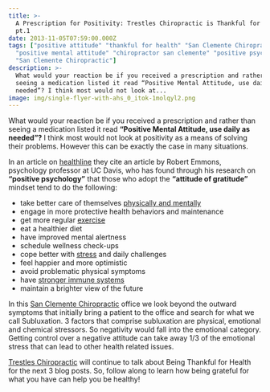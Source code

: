```yaml
---
title: >-
  A Prescription for Positivity: Trestles Chiropractic is Thankful for Health
  pt.1
date: 2013-11-05T07:59:00.000Z
tags: ["positive attitude" "thankful for health" "San Clemente Chiropractor"
  "positive mental attitude" "chiropractor san clemente" "positive psychology"
  "San Clemente Chiropractic"]
description: >-
  What would your reaction be if you received a prescription and rather than
  seeing a medication listed it read “Positive Mental Attitude, use daily as
  needed”? I think most would not look at...
image: img/single-flyer-with-ahs_0_itok-1molqyl2.png
---
```

What would your reaction be if you received a prescription and rather than seeing a medication listed it read **“Positive Mental Attitude, use daily as needed”?** I think most would not look at positivity as a means of solving their problems. However this can be exactly the case in many situations.

In an article on[](<>) [healthline](http://www.healthline.com/health/depression/giving-thanks "Healthline") they cite an article by Robert Emmons, psychology professor at UC Davis, who has found through his research on **“positive psychology”** that those who adopt the **“attitude of gratitude”** mindset tend to do the following:

* take better care of themselves [](<>)[physically and mentally](worlds-oldest-gymnast-shows-how-stay-active-your-80s.html "physical care")
* engage in more protective health behaviors and maintenance
* get more regular[](<>) [exercise](power-power-walk.html "exercise")
* eat a healthier diet
* have improved mental alertness
* schedule wellness check-ups
* cope better with[](<>) [stress](stress-affects-your-quality-life.html "Stress") and daily challenges
* feel happier and more optimistic
* avoid problematic physical symptoms
* have[](<>) [stronger immune systems](diy-flu-shot-alternatives.html "immune system")
* maintain a brighter view of the future

In this[](<>) [San Clemente Chiropractic](../index.html "San Clemente Chiropractic") office we look beyond the outward symptoms that initially bring a patient to the office and search for what we call Subluxation. 3 factors that comprise subluxation are physical, emotional and chemical stressors. So negativity would fall into the emotional category. Getting control over a negative attitude can take away 1/3 of the emotional stress that can lead to other health related issues.

[](<>)[Trestles Chiropractic](http://www.trestleschiropractic.com/contact-us "Trestles Chiropractic") will continue to talk about Being Thankful for Health for the next 3 blog posts. So, follow along to learn how being grateful for what you have can help you be healthy!